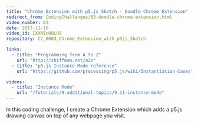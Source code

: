 ```yaml
---
title: "Chrome Extension with p5.js Sketch - Doodle Chrome Extension"
redirect_from: CodingChallenges/83-doodle-chrome-extension.html
video_number: 83
date: 2017-11-16
video_id: IXXNIcQQLU8
repository: CC_0083_Chrome_Extension_with_p5js_Sketch

links:
  - title: "Programming from A to Z"
    url: "http://shiffman.net/a2z"
  - title: "p5.js Instance Mode reference"
    url: "https://github.com/processing/p5.js/wiki/Instantiation-Cases"

videos:
  - title: "Instance Mode"
    url: "/Tutorials/9-additional-topics/9.11-instance-mode"
---
```


In this coding challenge, I create a Chrome Extension which adds a p5.js drawing canvas on top of any webpage you visit.
